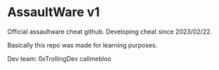 # AssaultWare v1


Official assaultware cheat github. Developing cheat since 2023/02/22.

Basically this repo was made for learning purposes.

Dev team:
0xTrollingDev
callmebloo
